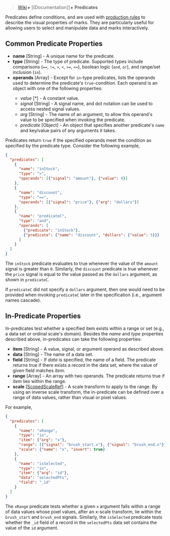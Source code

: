 > [Wiki](Home) ▸ [[Documentation]] ▸ **Predicates**

Predicates define conditions, and are used with [production rules](Marks#production-rules) to describe the visual properties of marks. They are particularly useful for allowing users to select and manipulate data and marks interactively. 

## Common Predicate Properties

* __name__ [String] - A unique name for the predicate.
* __type__ [String] - The type of predicate. Supported types include comparisons (`==`, `!=`, `>`, `<`, `>=`, `<=`), boolean logic (`and`, `or`), and range/set inclusion (`in`).
* __operands__ [Array<Objects>] - Except for `in`-type predicates, lists the operands used to determine the predicate's `true`-condition. Each operand is an object with one of the following properties:
  * _value_ [*] - A constant value.
  * _signal_ [String] - A signal name, and dot notation can be used to access nested signal values. 
  * _arg_ [String] - The name of an argument, to allow this operand's value to be specified when invoking the predicate.
  * _predicate_ [Object] - An object that specifies another predicate's `name` and key/value pairs of any arguments it takes. 

Predicates return `true` if the specified operands meet the condition as specified by the predicate type. Consider the following example,
```json
{
  "predicates": [
    {
      "name": "inStock",
      "type": ">",
      "operands": [{"signal": "amount"}, {"value": 0}]
    },
    {
      "name": "discount",
      "type": "==",
      "operands": [{"signal": "price"}, {"arg": "dollars"}]
    },
    {
      "name": "predicateC",
      "type": "and",
      "operands": [
        {"predicate": "inStock"}, 
        {"predicate": {"name": "discount", "dollars": {"value": 5}}}
      ]
    }
  ]
}
```
The `inStock` predicate evaluates to true whenever the value of the `amount` signal is greater than `0`. Similarly, the `discount` predicate is true whenever the `price` signal is equal to the value passed as the `dollars` argument, as shown in `predicateC`. 

If `predicateC` did not specify a `dollars` argument, then one would need to be provided when invoking `predicateC` later in the specification (i.e., argument names cascade).

## In-Predicate Properties

In-predicates test whether a specified item exists within a range or set (e.g., a data set or ordinal scale's domain). Besides the _name_ and _type_ properties described above, in-predicates can take the following properties:

* __item__ [String] - A value, signal, or argument operand as described above.  
* __data__ [String] - The name of a data set.
* __field__ [String] - If _data_ is specified, the name of a field. The predicate returns true if there exists a record in the data set, where the value of given field matches _item_. 
* __range__ [Array<Operands>] - An array with two operands. The predicate returns true if _item_ lies within the range.
* __scale__ [[ScopedScaleRef](Signals#scoped-scale-reference)] - A scale transform to apply to the range. By using an inverse scale transform, the in-predicate can be defined over a range of data values, rather than visual or pixel values. 

For example, 
```json
{
  "predicates": [
    {
      "name": "xRange",
      "type": "in",
      "item": {"arg": "x"},
      "range": [{"signal": "brush_start.x"}, {"signal": "brush_end.x"}],
      "scale": {"name": "x", "invert": true}
    },
    {
      "name": "isSelected",
      "type": "in",
      "item": {"arg": "id"},
      "data": "selectedPts",
      "field": "_id"
    }
  ]
}
```

The `xRange` predicate tests whether a given `x` argument falls within a range of data values whose pixel values, after an x-scale transform, lie within the `brush_start` and `brush_end` signals. Similarly, the `isSelected` predicate tests whether the `_id` field of a record in the `selectedPts` data set contains the value of the `id` argument.
